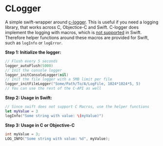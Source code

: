# CLogger

A simple swift-wrapper around [c-logger](https://github.com/yksz/c-logger). This is useful if you need a logging library, that works across C, Objectice-C and Swift. C-logger does implement the logging with macros, which is [not supported](https://developer.apple.com/documentation/swift/imported_c_and_objective-c_apis/using_imported_c_macros_in_swift) in Swift. Therefore helper functions around these macros are provided for Swift, such as `logInfo` or `logError`.

**Step 1: Initialize the logger:**

``` Swift
// Flush every 5 seconds
logger_autoFlush(5000) 
// Init the console logger
logger_initConsoleLogger(nil)
// Init the file logger with a 5MB limit per file
logger_initFileLogger("Some/Path/To/A/LogFile, 1024*1024*5, 5)
// You can use the rest of the C-API as well
```

**Step 2: Usage in Swift:**

``` Swift
// Since swift does not support C Macros, use the helper functions
let myValue = 3
logInfo("Some string with value: \(myValue)")
```

**Step 3: Usage in C or Objective-C**
```C
int myValue = 3; 
LOG_INFO("Some string with value: %d", myValue);
